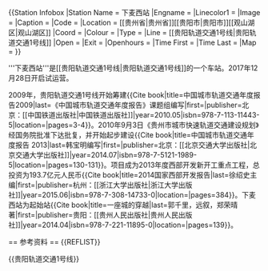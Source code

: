 {{Station Infobox
|Station Name = 下麦西站
|Engname = 
|Linecolor1 = 
|Image = 
|Caption = 
|Code = 
|Location = [[贵州省|贵州省]][[贵阳市|贵阳市]][[观山湖区|观山湖区]]
|Coord = 
|Colour = 
|Type = 
|Line = [[贵阳轨道交通1号线|贵阳轨道交通1号线]]
|Open =
|Exit = 
|Openhours = 
|Time First = 
|Time Last = 
|Map = 
}}

'''下麦西站'''是[[贵阳轨道交通1号线|贵阳轨道交通1号线]]的一个车站。2017年12月28日开启试运营。

2009年，贵阳轨道交通1号线开始筹建<ref>{{Cite book|title=中国城市轨道交通年度报告2009|last=《中国城市轨道交通年度报告》课题组编写|first=|publisher=北京：[[中国铁道出版社|中国铁道出版社]]|year=2010.05|isbn=978-7-113-11443-5|location=|pages=3-4}}</ref>。2010年9月3日《贵州市城市快速轨道交通建设规划》经国务院批准下达批复，并开始起步建设<ref>{{Cite book|title=中国城市轨道交通年度报告 2013|last=韩宝明编写|first=|publisher=北京：[[北京交通大学出版社|北京交通大学出版社]]|year=2014.07|isbn=978-7-5121-1989-5|location=|pages=130-131}}</ref>。项目成为2013年度西部开发新开工重点工程，总投资为193.7亿元人民币<ref>{{Cite book|title=2014国家西部开发报告|last=徐绍史主编|first=|publisher=杭州：[[浙江大学出版社|浙江大学出版社]]|year=2015.06|isbn=978-7-308-14733-0|location=|pages=384}}</ref>。下麦西站为起始站<ref>{{Cite book|title=一座城的穿越|last=郭千里，远叙，郑荣晴著|first=|publisher=贵阳：[[贵州人民出版社|贵州人民出版社]]|year=2014.04|isbn=978-7-221-11895-0|location=|pages=139}}</ref>。

== 参考资料 ==
{{REFLIST}}

{{贵阳轨道交通1号线}}